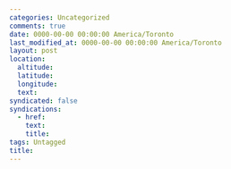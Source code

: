 ```yaml
---
categories: Uncategorized
comments: true
date: 0000-00-00 00:00:00 America/Toronto
last_modified_at: 0000-00-00 00:00:00 America/Toronto
layout: post
location:
  altitude: 
  latitude: 
  longitude: 
  text: 
syndicated: false
syndications:
  - href: 
    text: 
    title: 
tags: Untagged
title: 
---
```

